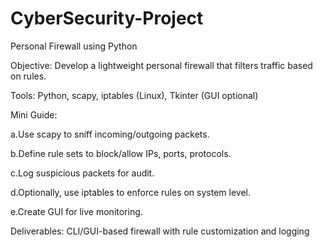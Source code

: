 # CyberSecurity-Project

Personal Firewall using Python
 
 Objective: Develop a lightweight personal firewall that filters traffic based on rules.
 
 Tools: Python, scapy, iptables (Linux), Tkinter (GUI optional)
 
 Mini Guide:

 a.Use scapy to sniff incoming/outgoing packets.
 
 b.Define rule sets to block/allow IPs, ports, protocols.
 
 c.Log suspicious packets for audit.
 
 d.Optionally, use iptables to enforce rules on system level.
 
 e.Create GUI for live monitoring.
 
 Deliverables: CLI/GUI-based firewall with rule customization and logging
